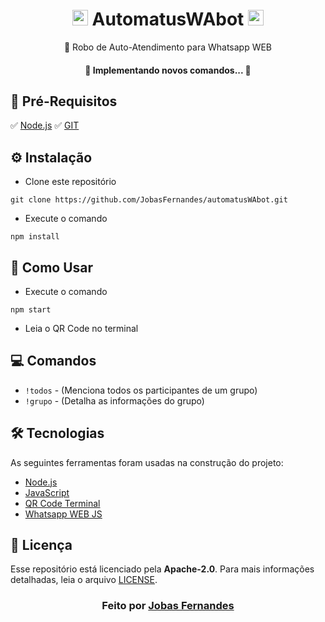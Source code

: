 <h1 align="center"><img width="25px" src="https://camo.githubusercontent.com/9cdad3cea00b1d3142a74eba001d37b41dca6042a2f38b4adbbf0cc8c2b56286/68747470733a2f2f63646e2e69636f6e2d69636f6e732e636f6d2f69636f6e73322f3337332f504e472f39362f57686174736170705f33373232392e706e67"/> AutomatusWAbot <img width="25px" src="https://camo.githubusercontent.com/9cdad3cea00b1d3142a74eba001d37b41dca6042a2f38b4adbbf0cc8c2b56286/68747470733a2f2f63646e2e69636f6e2d69636f6e732e636f6d2f69636f6e73322f3337332f504e472f39362f57686174736170705f33373232392e706e67"/></a>
</h1>
<p align="center">🚀 Robo de Auto-Atendimento para Whatsapp WEB</p>

<h4 align="center"> 
	🚧  Implementando novos comandos...  🚧
</h4>


## :triangular_flag_on_post: Pré-Requisitos

:white_check_mark: [Node.js](https://nodejs.org/en/download/)
:white_check_mark: [GIT](https://git-scm.com/downloads)

## :gear: Instalação

- Clone este repositório
```
git clone https://github.com/JobasFernandes/automatusWAbot.git
```
- Execute o comando
```
npm install
```

## :rocket: Como Usar

- Execute o comando
```
npm start
```
- Leia o QR Code no terminal

## :computer: Comandos

- ```!todos``` - (Menciona todos os participantes de um grupo)
- ```!grupo``` - (Detalha as informações do grupo)

## 🛠 Tecnologias

As seguintes ferramentas foram usadas na construção do projeto:

- [Node.js](https://nodejs.org/en/)
- [JavaScript](https://developer.mozilla.org/pt-BR/docs/Web/JavaScript/)
- [QR Code Terminal](https://github.com/gtanner/qrcode-terminal/)
- [Whatsapp WEB JS](https://github.com/pedroslopez/whatsapp-web.js/)

## **:page_with_curl: Licença**

Esse repositório está licenciado pela **Apache-2.0**. Para mais informações detalhadas, leia o arquivo [LICENSE](./LICENSE).

<h3 align="center">
Feito por <a href="https://github.com/JobasFernandes">Jobas Fernandes</a>
</h3>
